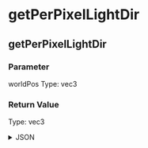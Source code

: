 # getPerPixelLightDir

## getPerPixelLightDir

### Parameter

worldPos
  Type: vec3

### Return Value

  Type: vec3

<details><summary>JSON</summary>

```
{
  "Type": "getPerPixelLightDir",
  "Name": "getPerPixelLightDir",
  "Category": 1,
  "InputPins": [
    {
      "Connection": null,
      "Id": "worldPos",
      "Type": "vec3"
    }
  ],
  "OutputPins": [
    {
      "Id": "",
      "Type": "vec3"
    }
  ]
}
```

</details>

